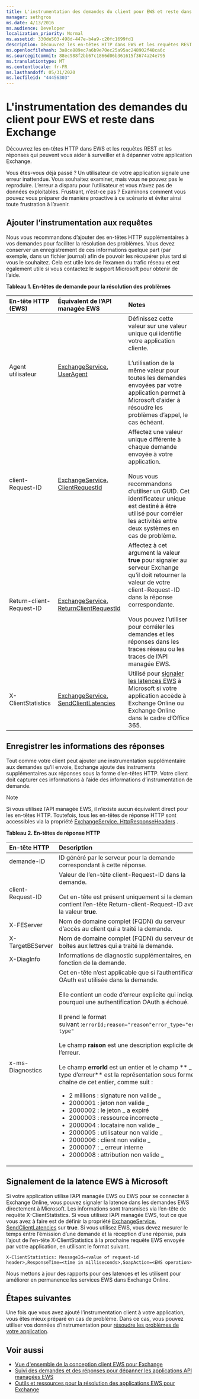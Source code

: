 ```yaml
---
title: L'instrumentation des demandes du client pour EWS et reste dans Exchange
manager: sethgros
ms.date: 4/13/2016
ms.audience: Developer
localization_priority: Normal
ms.assetid: 330de503-498d-447e-b4a9-c20fc1699fd1
description: Découvrez les en-têtes HTTP dans EWS et les requêtes REST et les réponses qui peuvent vous aider à surveiller et à dépanner votre application Exchange.
ms.openlocfilehash: 3a8ce889ec7a6b9e70ec25a95ac248902f48ca6c
ms.sourcegitcommit: 88ec988f2bb67c1866d06b361615f3674a24e795
ms.translationtype: MT
ms.contentlocale: fr-FR
ms.lasthandoff: 05/31/2020
ms.locfileid: "44456303"
---
```

# <a name="instrumenting-client-requests-for-ews-and-rest-in-exchange"></a>L'instrumentation des demandes du client pour EWS et reste dans Exchange

Découvrez les en-têtes HTTP dans EWS et les requêtes REST et les réponses qui peuvent vous aider à surveiller et à dépanner votre application Exchange.
  
Vous êtes-vous déjà passé ? Un utilisateur de votre application signale une erreur inattendue. Vous souhaitez examiner, mais vous ne pouvez pas le reproduire. L’erreur a disparu pour l’utilisateur et vous n’avez pas de données exploitables. Frustrant, n’est-ce pas ? Examinons comment vous pouvez vous préparer de manière proactive à ce scénario et éviter ainsi toute frustration à l’avenir.
  
## <a name="add-instrumentation-to-requests"></a>Ajouter l’instrumentation aux requêtes

Nous vous recommandons d’ajouter des en-têtes HTTP supplémentaires à vos demandes pour faciliter la résolution des problèmes. Vous devez conserver un enregistrement de ces informations quelque part (par exemple, dans un fichier journal) afin de pouvoir les récupérer plus tard si vous le souhaitez. Cela est utile lors de l’examen du trafic réseau et est également utile si vous contactez le support Microsoft pour obtenir de l’aide.
  
**Tableau 1. En-têtes de demande pour la résolution des problèmes**

|**En-tête HTTP (EWS)**|**Équivalent de l’API managée EWS**|**Notes**|
|:-----|:-----|:-----|
|Agent utilisateur  <br/> |[ExchangeService. UserAgent](https://msdn.microsoft.com/library/microsoft.exchange.webservices.data.exchangeservicebase.useragent%28v=exchg.80%29.aspx) <br/> |Définissez cette valeur sur une valeur unique qui identifie votre application cliente.<br/><br/> L’utilisation de la même valeur pour toutes les demandes envoyées par votre application permet à Microsoft d’aider à résoudre les problèmes d’appel, le cas échéant.  <br/> |
|client-Request-ID  <br/> |[ExchangeService. ClientRequestId](https://msdn.microsoft.com/library/microsoft.exchange.webservices.data.exchangeservicebase.clientrequestid%28v=exchg.80%29.aspx) <br/> |Affectez une valeur unique différente à chaque demande envoyée à votre application.<br/><br/> Nous vous recommandons d’utiliser un GUID. Cet identificateur unique est destiné à être utilisé pour corréler les activités entre deux systèmes en cas de problème.  <br/> |
|Return-client-Request-ID  <br/> |[ExchangeService. ReturnClientRequestId](https://msdn.microsoft.com/library/microsoft.exchange.webservices.data.exchangeservicebase.returnclientrequestid%28v=exchg.80%29.aspx) <br/> |Affectez à cet argument la valeur **true** pour signaler au serveur Exchange qu’il doit retourner la valeur de votre client-Request-ID dans la réponse correspondante.<br/><br/> Vous pouvez l’utiliser pour corréler les demandes et les réponses dans les traces réseau ou les traces de l’API managée EWS.  <br/> |
|X-ClientStatistics  <br/> |[ExchangeService. SendClientLatencies](https://msdn.microsoft.com/library/microsoft.exchange.webservices.data.exchangeservicebase.sendclientlatencies%28v=exchg.80%29.aspx) <br/> |Utilisé pour [signaler les latences EWS](#bk_ReportLatency) à Microsoft si votre application accède à Exchange Online ou Exchange Online dans le cadre d’Office 365.  <br/> |
   
## <a name="log-information-from-responses"></a>Enregistrer les informations des réponses

Tout comme votre client peut ajouter une instrumentation supplémentaire aux demandes qu’il envoie, Exchange ajoute des instruments supplémentaires aux réponses sous la forme d’en-têtes HTTP. Votre client doit capturer ces informations à l’aide des informations d’instrumentation de demande.
  
> [!NOTE]
> Si vous utilisez l’API managée EWS, il n’existe aucun équivalent direct pour les en-têtes HTTP. Toutefois, tous les en-têtes de réponse HTTP sont accessibles via la propriété [ExchangeService. HttpResponseHeaders](https://msdn.microsoft.com/library/microsoft.exchange.webservices.data.exchangeservicebase.httpresponseheaders%28v=exchg.80%29.aspx) . 
  
**Tableau 2. En-têtes de réponse HTTP**

|**En-tête HTTP**|**Description**|
|:-----|:-----|
|demande-ID  <br/> |ID généré par le serveur pour la demande correspondant à cette réponse.  <br/> |
|client-Request-ID  <br/> |Valeur de l’en-tête client-Request-ID dans la demande.<br/><br/> Cet en-tête est présent uniquement si la demande contient l’en-tête Return-client-Request-ID avec la valeur **true**.  <br/> |
|X-FEServer  <br/> |Nom de domaine complet (FQDN) du serveur d’accès au client qui a traité la demande.  <br/> |
|X-TargetBEServer  <br/> |Nom de domaine complet (FQDN) du serveur de boîtes aux lettres qui a traité la demande.  <br/> |
|X-DiagInfo  <br/> |Informations de diagnostic supplémentaires, en fonction de la demande.  <br/> |
|x-ms-Diagnostics  <br/> | Cet en-tête n’est applicable que si l’authentification OAuth est utilisée dans la demande.<br/><br/> Elle contient un code d’erreur explicite qui indique pourquoi une authentification OAuth a échoué.<br/><br/> Il prend le format suivant :`errorId;reason="reason"error_type="error type"`<br/><br/> Le champ **raison** est une description explicite de l’erreur.<br/><br/> Le champ **errorId** est un entier et le champ ** \_ type d’erreur** est la représentation sous forme de chaîne de cet entier, comme suit :<ul><li>2 millions : signature non valide \_</li><li>2000001 : jeton non valide \_</li><li>  2000002 : le jeton \_ a expiré</li><li>2000003 : ressource incorrecte \_</li><li>2000004 : locataire non valide \_  </li><li>2000005 : utilisateur non valide \_</li><li>2000006 : client non valide \_</li><li>2000007 : \_ erreur interne</li><li>2000008 : attribution non valide \_</li></ul> |
   
## <a name="report-ews-latency-to-microsoft"></a>Signalement de la latence EWS à Microsoft
<a name="bk_ReportLatency"> </a>

Si votre application utilise l’API managée EWS ou EWS pour se connecter à Exchange Online, vous pouvez signaler la latence dans les demandes EWS directement à Microsoft. Les informations sont transmises via l’en-tête de requête X-ClientStatistics. Si vous utilisez l’API managée EWS, tout ce que vous avez à faire est de définir la propriété [ExchangeService. SendClientLatencies](https://msdn.microsoft.com/library/microsoft.exchange.webservices.data.exchangeservicebase.sendclientlatencies%28v=exchg.80%29.aspx) sur **true**. Si vous utilisez EWS, vous devez mesurer le temps entre l’émission d’une demande et la réception d’une réponse, puis l’ajout de l’en-tête X-ClientStatistics à la prochaine requête EWS envoyée par votre application, en utilisant le format suivant.
  
`X-ClientStatistics: MessageId=<value of request-id header>,ResponseTime=<time in milliseconds>,SoapAction=<EWS operation>`
  
Nous mettons à jour des rapports pour ces latences et les utilisent pour améliorer en permanence les services EWS dans Exchange Online.
  
## <a name="next-steps"></a>Étapes suivantes
<a name="bk_ReportLatency"> </a>

Une fois que vous avez ajouté l’instrumentation client à votre application, vous êtes mieux préparé en cas de problème. Dans ce cas, vous pouvez utiliser vos données d’instrumentation pour [résoudre les problèmes de votre application](tools-and-resources-for-troubleshooting-ews-applications-for-exchange.md).
  
## <a name="see-also"></a>Voir aussi

- [Vue d'ensemble de la conception client EWS pour Exchange](ews-client-design-overview-for-exchange.md)
- [Suivi des demandes et des réponses pour dépanner les applications API managées EWS](how-to-trace-requests-responses-to-troubleshoot-ews-managed-api-applications.md)
- [Outils et ressources pour la résolution des applications EWS pour Exchange](tools-and-resources-for-troubleshooting-ews-applications-for-exchange.md)
    

